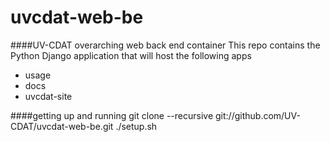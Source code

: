 uvcdat-web-be
=============

####UV-CDAT overarching web back end container
This repo contains the Python Django application that will host the
following apps
* usage
* docs
* uvcdat-site

####getting up and running
    git clone --recursive git://github.com/UV-CDAT/uvcdat-web-be.git
    ./setup.sh    

